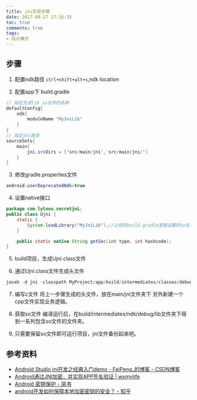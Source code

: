 ```yaml
---
title: jni实现步骤
date: 2017-08-27 17:16:15
toc: true
comments: true
tags:
- 设计模式
---
```


## 步骤

1. 配置ndk路径
`ctrl+shift+alt+s`,ndk location

2. 配置app下 build.gradle  
```java
// 指定生成lib so文件的名称
defaultConfig{
    ndk{
        moduleName "MyJniLib"
    }
}
// 指定jni路径
sourceSets{
    main{
        jni.srcDirs = ['src/main/jni','src/main/jni/']
    }
}
```

3. 修改gradle.properties文件
```java
android.userDeprecatedNdk=true
```

4. 设置native接口
```java
package com.lyloou.secretjni;
public class Ujni {
    static {
        System.loadLibrary("MyJniLib");//之前在build.gradle里面设置的so名字，必须一致
    }

    public static native String getSec(int type, int hashcode);
}
```

5. build项目，生成Ujni.class文件

6. 通过Ujni.class文件生成头文件
```java
javah -d jni -classpath MyProject/app/build/intermediates/classes/debug/com.lyloou.secretjni.Ujni
```

7. 编写c文件
将上一步骤生成的头文件，放在main/jni文件夹下
另外新建一个cpp文件实现业务逻辑。

8. 获取so文件
编译运行后，在build/intermediates/ndk/debug/lib文件夹下得到一系列包含so文件的文件夹。

9. 只需要保留so文件即可运行项目，jni文件备份起来吧。


## 参考资料
- [Android Studio jni开发之经典入门demo - FeiPeng_的博客 - CSDN博客](http://blog.csdn.net/feipeng_/article/details/73554777)
- [Android通过JNI加密，并实现APP签名验证 | wxmylife](http://wxmylife.com/2017/03/22/Android%E9%80%9A%E8%BF%87JNI%E5%8A%A0%E5%AF%86%EF%BC%8C%E5%B9%B6%E5%AE%9E%E7%8E%B0APP%E7%AD%BE%E5%90%8D%E9%AA%8C%E8%AF%81/)
- [Android 密钥保护 - 简书](http://www.jianshu.com/p/2a27ad45e023)
- [android开发如何保障本地加密密钥的安全？ - 知乎](https://www.zhihu.com/question/35136485)

